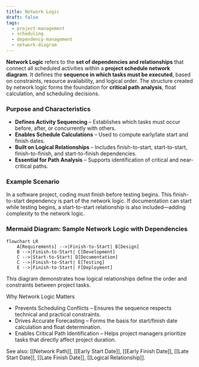 ```yaml
---
title: Network Logic  
draft: false  
tags:  
  - project-management  
  - scheduling  
  - dependency-management  
  - network-diagram  
---
```


**Network Logic** refers to the **set of dependencies and relationships** that connect all scheduled activities within a **project schedule network diagram**. It defines the **sequence in which tasks must be executed**, based on constraints, resource availability, and logical order. The structure created by network logic forms the foundation for **critical path analysis**, float calculation, and scheduling decisions.

### **Purpose and Characteristics**
- **Defines Activity Sequencing** – Establishes which tasks must occur before, after, or concurrently with others.
- **Enables Schedule Calculations** – Used to compute early/late start and finish dates.
- **Built on Logical Relationships** – Includes finish-to-start, start-to-start, finish-to-finish, and start-to-finish dependencies.
- **Essential for Path Analysis** – Supports identification of critical and near-critical paths.

### **Example Scenario**
In a software project, coding must finish before testing begins. This finish-to-start dependency is part of the network logic. If documentation can start while testing begins, a start-to-start relationship is also included—adding complexity to the network logic.

### **Mermaid Diagram: Sample Network Logic with Dependencies**
```mermaid
flowchart LR
    A[Requirements] -->|Finish-to-Start| B[Design]
    B -->|Finish-to-Start| C[Development]
    C -->|Start-to-Start| D[Documentation]
    C -->|Finish-to-Start| E[Testing]
    E -->|Finish-to-Start| F[Deployment]
```

This diagram demonstrates how logical relationships define the order and constraints between project tasks.

Why Network Logic Matters

- Prevents Scheduling Conflicts – Ensures the sequence respects technical and practical constraints.
- Drives Accurate Forecasting – Forms the basis for start/finish date calculation and float determination.
- Enables Critical Path Identification – Helps project managers prioritize tasks that directly affect project duration.

See also: [[Network Path]], [[Early Start Date]], [[Early Finish Date]], [[Late Start Date]], [[Late Finish Date]], [[Logical Relationship]].